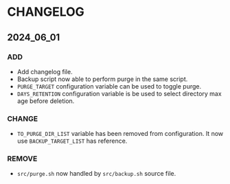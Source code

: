 # CHANGELOG

## 2024_06_01

### ADD

- Add changelog file.
- Backup script now able to perform purge in the same script.
- `PURGE_TARGET` configuration variable can be used to toggle purge.
- `DAYS_RETENTION` configuration variable is be used to select directory max age before deletion.

### CHANGE
- `TO_PURGE_DIR_LIST` variable has been removed from configuration. It now use `BACKUP_TARGET_LIST` has reference.

### REMOVE
- `src/purge.sh` now handled by `src/backup.sh` source file.
